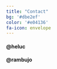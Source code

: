 ```yaml
---
title: "Contact"
bg: '#dbe2ef'
color: '#e04136'
fa-icon: envelope
---
```


#### @heluc

#### @rambujo
